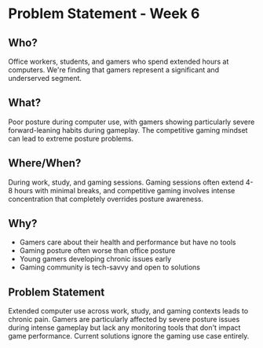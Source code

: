 # Problem Statement - Week 6

## Who?

Office workers, students, and gamers who spend extended hours at computers. We're finding that gamers represent a significant and underserved segment.

## What?

Poor posture during computer use, with gamers showing particularly severe forward-leaning habits during gameplay. The competitive gaming mindset can lead to extreme posture problems.

## Where/When?

During work, study, and gaming sessions. Gaming sessions often extend 4-8 hours with minimal breaks, and competitive gaming involves intense concentration that completely overrides posture awareness.

## Why?

- Gamers care about their health and performance but have no tools
- Gaming posture often worse than office posture
- Young gamers developing chronic issues early
- Gaming community is tech-savvy and open to solutions

## Problem Statement

Extended computer use across work, study, and gaming contexts leads to chronic pain. Gamers are particularly affected by severe posture issues during intense gameplay but lack any monitoring tools that don't impact game performance. Current solutions ignore the gaming use case entirely.
